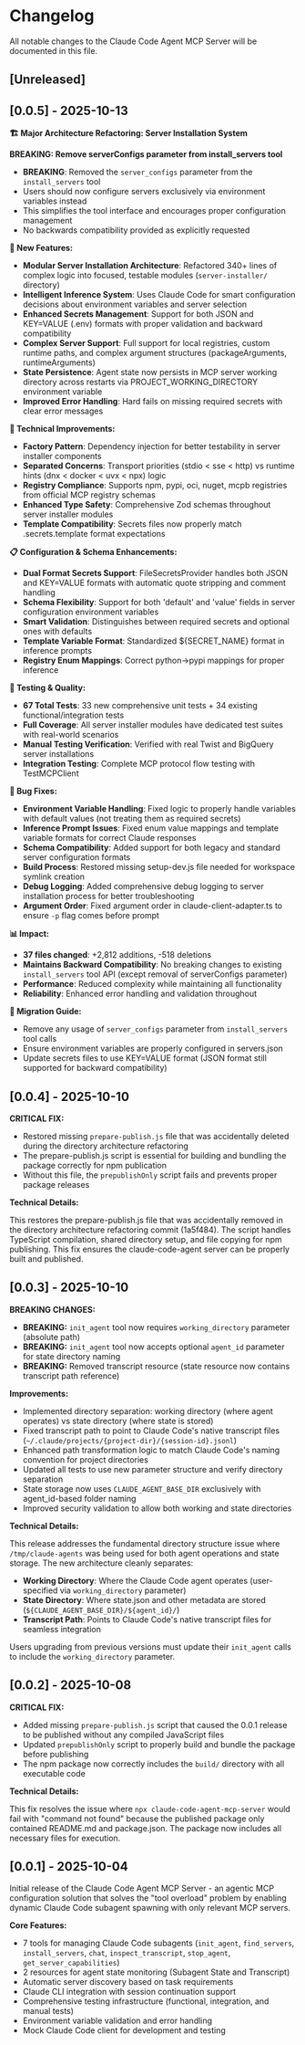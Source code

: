 # Changelog

All notable changes to the Claude Code Agent MCP Server will be documented in this file.

## [Unreleased]

## [0.0.5] - 2025-10-13

**🏗️ Major Architecture Refactoring: Server Installation System**

**BREAKING: Remove serverConfigs parameter from install_servers tool**

- **BREAKING**: Removed the `server_configs` parameter from the `install_servers` tool
- Users should now configure servers exclusively via environment variables instead
- This simplifies the tool interface and encourages proper configuration management
- No backwards compatibility provided as explicitly requested

**🚀 New Features:**

- **Modular Server Installation Architecture**: Refactored 340+ lines of complex logic into focused, testable modules (`server-installer/` directory)
- **Intelligent Inference System**: Uses Claude Code for smart configuration decisions about environment variables and server selection
- **Enhanced Secrets Management**: Support for both JSON and KEY=VALUE (.env) formats with proper validation and backward compatibility
- **Complex Server Support**: Full support for local registries, custom runtime paths, and complex argument structures (packageArguments, runtimeArguments)
- **State Persistence**: Agent state now persists in MCP server working directory across restarts via PROJECT_WORKING_DIRECTORY environment variable
- **Improved Error Handling**: Hard fails on missing required secrets with clear error messages

**🔧 Technical Improvements:**

- **Factory Pattern**: Dependency injection for better testability in server installer components
- **Separated Concerns**: Transport priorities (stdio < sse < http) vs runtime hints (dnx < docker < uvx < npx) logic
- **Registry Compliance**: Supports npm, pypi, oci, nuget, mcpb registries from official MCP registry schemas
- **Enhanced Type Safety**: Comprehensive Zod schemas throughout server installer modules
- **Template Compatibility**: Secrets files now properly match .secrets.template format expectations

**📋 Configuration & Schema Enhancements:**

- **Dual Format Secrets Support**: FileSecretsProvider handles both JSON and KEY=VALUE formats with automatic quote stripping and comment handling
- **Schema Flexibility**: Support for both 'default' and 'value' fields in server configuration environment variables
- **Smart Validation**: Distinguishes between required secrets and optional ones with defaults
- **Template Variable Format**: Standardized ${SECRET_NAME} format in inference prompts
- **Registry Enum Mappings**: Correct python→pypi mappings for proper inference

**🧪 Testing & Quality:**

- **67 Total Tests**: 33 new comprehensive unit tests + 34 existing functional/integration tests
- **Full Coverage**: All server installer modules have dedicated test suites with real-world scenarios
- **Manual Testing Verification**: Verified with real Twist and BigQuery server installations
- **Integration Testing**: Complete MCP protocol flow testing with TestMCPClient

**🐛 Bug Fixes:**

- **Environment Variable Handling**: Fixed logic to properly handle variables with default values (not treating them as required secrets)
- **Inference Prompt Issues**: Fixed enum value mappings and template variable formats for correct Claude responses
- **Schema Compatibility**: Added support for both legacy and standard server configuration formats
- **Build Process**: Restored missing setup-dev.js file needed for workspace symlink creation
- **Debug Logging**: Added comprehensive debug logging to server installation process for better troubleshooting
- **Argument Order**: Fixed argument order in claude-client-adapter.ts to ensure `-p` flag comes before prompt

**📊 Impact:**

- **37 files changed**: +2,812 additions, -518 deletions
- **Maintains Backward Compatibility**: No breaking changes to existing `install_servers` tool API (except removal of serverConfigs parameter)
- **Performance**: Reduced complexity while maintaining all functionality
- **Reliability**: Enhanced error handling and validation throughout

**🔄 Migration Guide:**

- Remove any usage of `server_configs` parameter from `install_servers` tool calls
- Ensure environment variables are properly configured in servers.json
- Update secrets files to use KEY=VALUE format (JSON format still supported for backward compatibility)

## [0.0.4] - 2025-10-10

**CRITICAL FIX:**

- Restored missing `prepare-publish.js` file that was accidentally deleted during the directory architecture refactoring
- The prepare-publish.js script is essential for building and bundling the package correctly for npm publication
- Without this file, the `prepublishOnly` script fails and prevents proper package releases

**Technical Details:**

This restores the prepare-publish.js file that was accidentally removed in the directory architecture refactoring commit (1a5f484). The script handles TypeScript compilation, shared directory setup, and file copying for npm publishing. This fix ensures the claude-code-agent server can be properly built and published.

## [0.0.3] - 2025-10-10

**BREAKING CHANGES:**

- **BREAKING:** `init_agent` tool now requires `working_directory` parameter (absolute path)
- **BREAKING:** `init_agent` tool now accepts optional `agent_id` parameter for state directory naming
- **BREAKING:** Removed transcript resource (state resource now contains transcript path reference)

**Improvements:**

- Implemented directory separation: working directory (where agent operates) vs state directory (where state is stored)
- Fixed transcript path to point to Claude Code's native transcript files (`~/.claude/projects/{project-dir}/{session-id}.jsonl`)
- Enhanced path transformation logic to match Claude Code's naming convention for project directories
- Updated all tests to use new parameter structure and verify directory separation
- State storage now uses `CLAUDE_AGENT_BASE_DIR` exclusively with agent_id-based folder naming
- Improved security validation to allow both working and state directories

**Technical Details:**

This release addresses the fundamental directory structure issue where `/tmp/claude-agents` was being used for both agent operations and state storage. The new architecture cleanly separates:

- **Working Directory**: Where the Claude Code agent operates (user-specified via `working_directory` parameter)
- **State Directory**: Where state.json and other metadata are stored (`${CLAUDE_AGENT_BASE_DIR}/${agent_id}/`)
- **Transcript Path**: Points to Claude Code's native transcript files for seamless integration

Users upgrading from previous versions must update their `init_agent` calls to include the `working_directory` parameter.

## [0.0.2] - 2025-10-08

**CRITICAL FIX:**

- Added missing `prepare-publish.js` script that caused the 0.0.1 release to be published without any compiled JavaScript files
- Updated `prepublishOnly` script to properly build and bundle the package before publishing
- The npm package now correctly includes the `build/` directory with all executable code

**Technical Details:**

This fix resolves the issue where `npx claude-code-agent-mcp-server` would fail with "command not found" because the published package only contained README.md and package.json. The package now includes all necessary files for execution.

## [0.0.1] - 2025-10-04

Initial release of the Claude Code Agent MCP Server - an agentic MCP configuration solution that solves the "tool overload" problem by enabling dynamic Claude Code subagent spawning with only relevant MCP servers.

**Core Features:**

- 7 tools for managing Claude Code subagents (`init_agent`, `find_servers`, `install_servers`, `chat`, `inspect_transcript`, `stop_agent`, `get_server_capabilities`)
- 2 resources for agent state monitoring (Subagent State and Transcript)
- Automatic server discovery based on task requirements
- Claude CLI integration with session continuation support
- Comprehensive testing infrastructure (functional, integration, and manual tests)
- Environment variable validation and error handling
- Mock Claude Code client for development and testing
